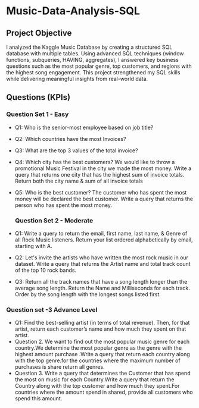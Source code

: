 # Music-Data-Analysis-SQL
## Project Objective 
I analyzed the Kaggle Music Database by creating a structured SQL database with multiple tables. Using advanced SQL techniques (window functions, subqueries, HAVING, aggregates), I answered key business questions such as the most popular genre, top customers, and regions with the highest song engagement. This project strengthened my SQL skills while delivering meaningful insights from real-world data.

## Questions (KPIs)
### Question Set 1 - Easy 
- Q1: Who is the senior-most employee based on job title?
- Q2: Which countries have the most Invoices?
- Q3: What are the top 3 values of the total invoice?
- Q4: Which city has the best customers? We would like to throw a promotional Music Festival in the city we made the most money. Write a query that returns one city that has the highest sum of invoice totals.
  Return both the city name & sum of all invoice totals
- Q5: Who is the best customer? The customer who has spent the most money will be declared the best customer. Write a query that returns the person who has spent the most money.


  ### Question Set 2 - Moderate
- Q1: Write a query to return the email, first name, last name, & Genre of all Rock Music listeners. Return your list ordered alphabetically by email, starting with A.
- Q2: Let's invite the artists who have written the most rock music in our dataset. Write a query that returns the Artist name and total track count of the top 10 rock bands.
- Q3: Return all the track names that have a song length longer than the average song length. Return the Name and Milliseconds for each track. Order by the song length with the longest songs listed first.

### Question set -3 Advance Level
- Q1: Find the best-selling artist (in terms of total revenue). Then, for that artist, return each customer’s name and how much they spent on that artist.
- Question 2. We want to find out the most popular music genre for each country.We determine the most popular genre as the genre with the highest amount purchase .Write a query that return each country along with  the top genre.for the countries where the maximum number of purchases is share return all genres.
- Question 3. Write a query that determines the Customer that has spend the most on music for each Country.Write a query that return the Country along with the top customer and how much they spent.For countries where the amount spend in shared, provide all customers who spend this amount.
